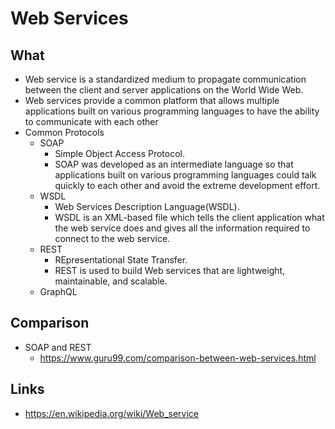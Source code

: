 # Web Services


## What

- Web service is a standardized medium to propagate communication between the client and server applications on the World Wide Web.
- Web services provide a common platform that allows multiple applications built on various programming languages to have the ability to communicate with each other
- Common Protocols
  - SOAP
    -  Simple Object Access Protocol.
    - SOAP was developed as an intermediate language so that applications built on various programming languages could talk quickly to each other and avoid the extreme development effort.
  - WSDL
    - Web Services Description Language(WSDL).
    - WSDL is an XML-based file which tells the client application what the web service does and gives all the information required to connect to the web service.
  - REST
    - REpresentational State Transfer.
    - REST is used to build Web services that are lightweight, maintainable, and scalable.
  - GraphQL

## Comparison

- SOAP and REST
  - https://www.guru99.com/comparison-between-web-services.html


## Links

- https://en.wikipedia.org/wiki/Web_service
